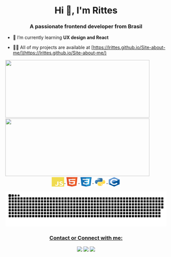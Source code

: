 <h1 align="center">Hi 👋, I'm Rittes</h1>
<h3 align="center">A passionate frontend developer from Brasil</h3>

- 🌱 I’m currently learning **UX design and React**

- 👨‍💻 All of my projects are available at [https://lrittes.github.io/Site-about-me/](https://lrittes.github.io/Site-about-me/)

<div style="display: flex;">
<div>
  <a href="https://github.com/LRittes">
  <img height="180em" width="450em" src="https://github-readme-stats.vercel.app/api?username=LRittes&show_icons=true&theme=dracula&include_all_commits=true&count_private=true"/>
  <img height="180em" width="450em" src="https://github-readme-stats.vercel.app/api/top-langs/?username=LRittes&layout=compact&langs_count=16&theme=dracula"/>
<div>
<div style="display: inline_block;" align = "center">
  <img align="center" alt="Rittes-Js" height="30" width="40" src="https://raw.githubusercontent.com/devicons/devicon/master/icons/javascript/javascript-plain.svg">
  <img align="center" alt="Rittes-HTML" height="30" width="40" src="https://raw.githubusercontent.com/devicons/devicon/master/icons/html5/html5-original.svg">
  <img align="center" alt="Rittes-CSS" height="30" width="40" src="https://raw.githubusercontent.com/devicons/devicon/master/icons/css3/css3-original.svg">
  <img align="center" alt="Rittes-Python" height="30" width="40" src="https://raw.githubusercontent.com/devicons/devicon/master/icons/python/python-original.svg">
  <img align="center" alt="Rittes-C" height="30" width="40" src="https://raw.githubusercontent.com/devicons/devicon/master/icons/c/c-original.svg"> 
<div> 
<div>                                                                                                                                                  
  

  ![Snake animation](https://github.com/LRittes/LRittes/blob/output/github-contribution-grid-snake.svg)

</div>

  <h3 align="center">Contact or Connect with me:</h3>
<a href="https://instagram.com/l.rittes" target="_blank"><img src="https://img.shields.io/badge/-Instagram-%23E4405F?style=for-the-badge&logo=instagram&logoColor=white" target="_blank"></a>
  <a href = "mailto: leandro_rittes@hotmail.com"><img src="https://img.shields.io/badge/-hotmail-%23333?style=for-the-badge&logo=hotmail&logoColor=white" target="_blank"></a>
  <a href="https://www.linkedin.com/in/leandro-rittes-3ab095138/" target="_blank"><img src="https://img.shields.io/badge/-LinkedIn-%230077B5?style=for-the-badge&logo=linkedin&logoColor=white" target="_blank"></a> 
